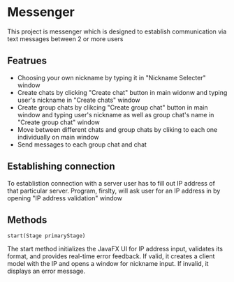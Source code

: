 # Messenger 

This project is messenger which is designed to establish communication via text messages between 2 or more users 

## Featrues 

- Choosing your own nickname by typing it in "Nickname Selecter" window 
- Create chats by clicking "Create chat" button in main widonw and typing user's nickname in "Create chats" window
- Create group chats by clikcing "Create group chat" button in main window and typing user's nickname as well as group chat's name in "Create group chat" window 
- Move between different chats and group chats by cliking to each one individually on main window 
- Send messages to each group chat and chat 

## Establishing connection 
To establistion connection with a server user has to fill out IP address of that particular server.
Program, firslty, will ask user for an IP address in by opening "IP address validation" window 


## Methods 
```
start(Stage primaryStage)
```
The start method initializes the JavaFX UI for IP address input, validates its format, and provides real-time error feedback. If valid, it creates a client model with the IP and opens a window for nickname input. If invalid, it displays an error message.


